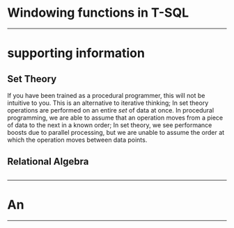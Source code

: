 # Windowing functions in T-SQL

---

# supporting information

## Set Theory

If you have been trained as a procedural programmer, this will not be intuitive to you. This is an alternative to iterative thinking; In set theory operations are performed on an entire *set* of data at once. In procedural programming, we are able to assume that an operation moves from a piece of data to the next in a known order; In set theory, we see performance boosts due to parallel processing, but we are unable to assume the order at which the operation moves between data points.

## Relational Algebra



##

---

# An

---
